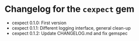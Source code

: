 # Changelog for the `cexpect` gem
* cexpect 0.1.0: First version
* cexpect 0.1.1: Different logging interface, general clean-up
* cexpect 0.1.2: Update CHANGELOG.md and fix gemspec
